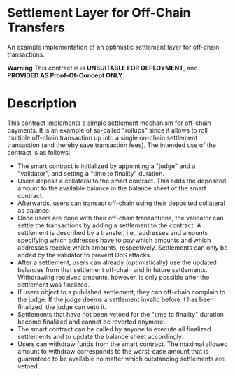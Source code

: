 # Settlement Layer for Off-Chain Transfers

An example implementation of an optimistic settlement layer for off-chain transactions.

 **Warning**
 This contract is is **UNSUITABLE FOR DEPLOYMENT**, and **PROVIDED AS Proof-Of-Concept ONLY**.

# Description
This contract implements a simple settlement mechanism for off-chain payments. It is an example of so-called "rollups" since it allows to roll multiple off-chain transaction up into a single on-chain settlement transaction (and thereby save transaction fees).
The intended use of the contract is as follows:
 * The smart contract is initialized by appointing a "judge" and a "validator", and setting a "time to finality" duration.
 * Users deposit a collateral to the smart contract. This adds the deposited amount to the available balance in the balance sheet of the smart contract.
 * Afterwards, users can transact off-chain using their deposited collateral as balance.
 * Once users are done with their off-chain transactions, the validator can settle the transactions by adding a settlement to the contract. A settlement is described by a transfer, i.e.,  addresses and amounts specifying which addresses have to pay which amounts and which addresses receive which amounts, respectively. Settlements can only be added by the validator to prevent DoS attacks.
 * After a settlement, users can already (optimistically) use the updated balances from that settlement off-chain and in future settlements. Withdrawing received amounts, however, is only possible after the settlement was finalized.
 * If users object to a published settlement, they can off-chain complain to the judge. If the judge deems a settlement invalid before it has been finalized, the judge can veto it.
 * Settlements that have not been vetoed for the "time to finality" duration become finalized and cannot be reverted anymore.
 * The smart contract can be called by anyone to execute all finalized settlements and to update the balance sheet accordingly. 
 * Users can withdraw funds from the smart contract. The maximal allowed amount to withdraw corresponds to the worst-case amount that is guaranteed to be available no matter which outstanding settlements are vetoed.
